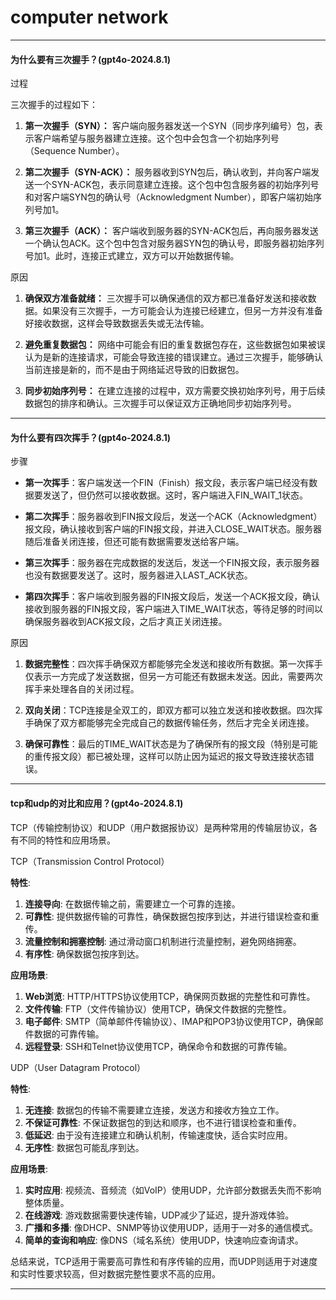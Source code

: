# computer network



---

#### 为什么要有三次握手？(gpt4o-2024.8.1)

 过程

三次握手的过程如下：

1. **第一次握手（SYN）：** 客户端向服务器发送一个SYN（同步序列编号）包，表示客户端希望与服务器建立连接。这个包中会包含一个初始序列号（Sequence Number）。

2. **第二次握手（SYN-ACK）：** 服务器收到SYN包后，确认收到，并向客户端发送一个SYN-ACK包，表示同意建立连接。这个包中包含服务器的初始序列号和对客户端SYN包的确认号（Acknowledgment Number），即客户端初始序列号加1。

3. **第三次握手（ACK）：** 客户端收到服务器的SYN-ACK包后，再向服务器发送一个确认包ACK。这个包中包含对服务器SYN包的确认号，即服务器初始序列号加1。此时，连接正式建立，双方可以开始数据传输。
   
   

原因

1. **确保双方准备就绪：** 三次握手可以确保通信的双方都已准备好发送和接收数据。如果没有三次握手，一方可能会认为连接已经建立，但另一方并没有准备好接收数据，这样会导致数据丢失或无法传输。

2. **避免重复数据包：** 网络中可能会有旧的重复数据包存在，这些数据包如果被误认为是新的连接请求，可能会导致连接的错误建立。通过三次握手，能够确认当前连接是新的，而不是由于网络延迟导致的旧数据包。

3. **同步初始序列号：** 在建立连接的过程中，双方需要交换初始序列号，用于后续数据包的排序和确认。三次握手可以保证双方正确地同步初始序列号。
   
   

---

#### 为什么要有四次挥手？(gpt4o-2024.8.1)

步骤

* **第一次挥手**：客户端发送一个FIN（Finish）报文段，表示客户端已经没有数据要发送了，但仍然可以接收数据。这时，客户端进入FIN_WAIT_1状态。

* **第二次挥手**：服务器收到FIN报文段后，发送一个ACK（Acknowledgment）报文段，确认接收到客户端的FIN报文段，并进入CLOSE_WAIT状态。服务器随后准备关闭连接，但还可能有数据需要发送给客户端。

* **第三次挥手**：服务器在完成数据的发送后，发送一个FIN报文段，表示服务器也没有数据要发送了。这时，服务器进入LAST_ACK状态。

* **第四次挥手**：客户端收到服务器的FIN报文段后，发送一个ACK报文段，确认接收到服务器的FIN报文段，客户端进入TIME_WAIT状态，等待足够的时间以确保服务器收到ACK报文段，之后才真正关闭连接。
  
  

原因

1. **数据完整性**：四次挥手确保双方都能够完全发送和接收所有数据。第一次挥手仅表示一方完成了发送数据，但另一方可能还有数据未发送。因此，需要两次挥手来处理各自的关闭过程。

2. **双向关闭**：TCP连接是全双工的，即双方都可以独立发送和接收数据。四次挥手确保了双方都能够完全完成自己的数据传输任务，然后才完全关闭连接。

3. **确保可靠性**：最后的TIME_WAIT状态是为了确保所有的报文段（特别是可能的重传报文段）都已被处理，这样可以防止因为延迟的报文导致连接状态错误。
   
   

---

#### tcp和udp的对比和应用？(gpt4o-2024.8.1)

TCP（传输控制协议）和UDP（用户数据报协议）是两种常用的传输层协议，各有不同的特性和应用场景。

TCP（Transmission Control Protocol）

**特性**:

1. **连接导向**: 在数据传输之前，需要建立一个可靠的连接。
2. **可靠性**: 提供数据传输的可靠性，确保数据包按序到达，并进行错误检查和重传。
3. **流量控制和拥塞控制**: 通过滑动窗口机制进行流量控制，避免网络拥塞。
4. **有序性**: 确保数据包按序到达。

**应用场景**:

1. **Web浏览**: HTTP/HTTPS协议使用TCP，确保网页数据的完整性和可靠性。
2. **文件传输**: FTP（文件传输协议）使用TCP，确保文件数据的完整性。
3. **电子邮件**: SMTP（简单邮件传输协议）、IMAP和POP3协议使用TCP，确保邮件数据的可靠传输。
4. **远程登录**: SSH和Telnet协议使用TCP，确保命令和数据的可靠传输。
   
   

UDP（User Datagram Protocol）

**特性**:

1. **无连接**: 数据包的传输不需要建立连接，发送方和接收方独立工作。
2. **不保证可靠性**: 不保证数据包的到达和顺序，也不进行错误检查和重传。
3. **低延迟**: 由于没有连接建立和确认机制，传输速度快，适合实时应用。
4. **无序性**: 数据包可能乱序到达。

**应用场景**:

1. **实时应用**: 视频流、音频流（如VoIP）使用UDP，允许部分数据丢失而不影响整体质量。
2. **在线游戏**: 游戏数据需要快速传输，UDP减少了延迟，提升游戏体验。
3. **广播和多播**: 像DHCP、SNMP等协议使用UDP，适用于一对多的通信模式。
4. **简单的查询和响应**: 像DNS（域名系统）使用UDP，快速响应查询请求。

总结来说，TCP适用于需要高可靠性和有序传输的应用，而UDP则适用于对速度和实时性要求较高，但对数据完整性要求不高的应用。



---
